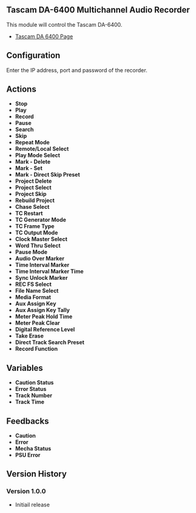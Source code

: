 ## Tascam DA-6400 Multichannel Audio Recorder

This module will control the Tascam DA-6400.

- [Tascam DA 6400 Page](https://tascam.com/us/product/da-6400/)

## Configuration
Enter the IP address, port and password of the recorder.

## Actions
- **Stop** 
- **Play** 
- **Record** 
- **Pause** 
- **Search** 
- **Skip**
- **Repeat Mode**
- **Remote/Local Select**
- **Play Mode Select**
- **Mark - Delete**
- **Mark - Set**
- **Mark - Direct Skip Preset**
- **Project Delete**
- **Project Select**
- **Project Skip**
- **Rebuild Project**
- **Chase Select**
- **TC Restart**
- **TC Generator Mode**
- **TC Frame Type**
- **TC Output Mode**
- **Clock Master Select**
- **Word Thru Select**
- **Pause Mode**
- **Audio Over Marker**
- **Time Interval Marker**
- **Time Interval Marker Time**
- **Sync Unlock Marker**
- **REC FS Select**
- **File Name Select**
- **Media Format**
- **Aux Assign Key**
- **Aux Assign Key Tally**
- **Meter Peak Hold Time**
- **Meter Peak Clear**
- **Digital Reference Level**
- **Take Erase**
- **Direct Track Search Preset**
- **Record Function**


## Variables
- **Caution Status**
- **Error Status**
- **Track Number**
- **Track Time**

## Feedbacks
- **Caution**
- **Error**
- **Mecha Status**
- **PSU Error**

## Version History

### Version 1.0.0
- Initiail release
